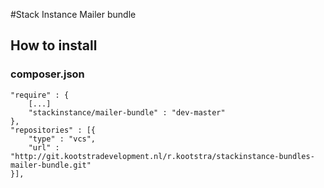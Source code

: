 #Stack Instance Mailer bundle

## How to install
### composer.json
    "require" : {
        [...]
        "stackinstance/mailer-bundle" : "dev-master"
    },
    "repositories" : [{
        "type" : "vcs",
        "url" : "http://git.kootstradevelopment.nl/r.kootstra/stackinstance-bundles-mailer-bundle.git"
    }],